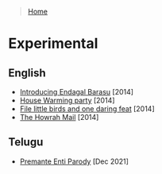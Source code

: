>[Home](../README.md)

# Experimental 

## English

- [Introducing Endagal Barasu](IntroducingEndagalBarasu.md) [2014]
- [House Warming party](HouseWarmingParty.md) [2014]
- [File little birds and one daring feat](FiveLittleBirds.md) [2014]
- [The Howrah Mail](TheHowrahMail.md) [2014]


## Telugu
- [ Premante Enti Parody](PremanteEntiParody.md) [Dec 2021]
